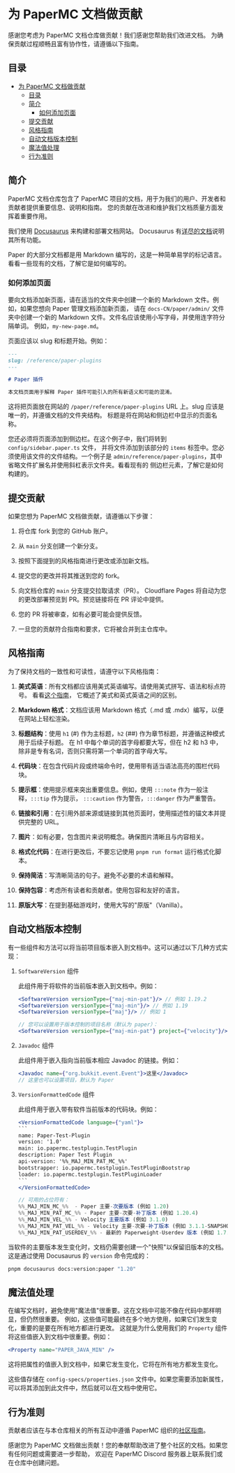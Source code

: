 # 为 PaperMC 文档做贡献

感谢您考虑为 PaperMC 文档仓库做贡献！我们感谢您帮助我们改进文档。
为确保贡献过程顺畅且富有协作性，请遵循以下指南。

## 目录

- [为 PaperMC 文档做贡献](#为-papermc-文档做贡献)
  - [目录](#目录)
  - [简介](#简介)
    - [如何添加页面](#如何添加页面)
  - [提交贡献](#提交贡献)
  - [风格指南](#风格指南)
  - [自动文档版本控制](#自动文档版本控制)
  - [魔法值处理](#魔法值处理)
  - [行为准则](#行为准则)

## 简介

PaperMC 文档仓库包含了 PaperMC 项目的文档，用于为我们的用户、开发者和贡献者提供重要信息、说明和指南。
您的贡献在改进和维护我们文档质量方面发挥着重要作用。

我们使用 [Docusaurus](https://docusaurus.io/) 来构建和部署文档网站。
Docusaurus 有[详尽的文档](https://docusaurus.io/docs/category/guides)说明其所有功能。

Paper 的大部分文档都是用 Markdown 编写的，这是一种简单易学的标记语言。
看看一些现有的文档，了解它是如何编写的。

### 如何添加页面

要向文档添加新页面，请在适当的文件夹中创建一个新的 Markdown 文件。例如，如果您想向 Paper 管理文档添加新页面，
请在 `docs-CN/paper/admin/` 文件夹中创建一个新的 Markdown 文件。文件名应该使用小写字母，并使用连字符分隔单词。
例如，`my-new-page.md`。

页面应该以 slug 和标题开始。例如：

```markdown
---
slug: /reference/paper-plugins
---

# Paper 插件

本文档页面用于解释 Paper 插件可能引入的所有新语义和可能的混淆。
```

这将把页面放在网站的 `/paper/reference/paper-plugins` URL 上。slug 应该是唯一的，并遵循文档的文件夹结构。
标题是将在网站和侧边栏中显示的页面名称。

您还必须将页面添加到侧边栏。在这个例子中，我们将转到 `config/sidebar.paper.ts` 文件，
并将文件添加到该部分的 `items` 标签中。您必须使用该文件的文件结构。一个例子是
`admin/reference/paper-plugins`，其中省略文件扩展名并使用斜杠表示文件夹。看看现有的
侧边栏元素，了解它是如何构建的。

## 提交贡献

如果您想为 PaperMC 文档做贡献，请遵循以下步骤：

1. 将仓库 fork 到您的 GitHub 账户。

2. 从 `main` 分支创建一个新分支。

3. 按照下面提到的风格指南进行更改或添加新文档。

4. 提交您的更改并将其推送到您的 fork。

5. 向文档仓库的 `main` 分支提交拉取请求（PR）。
   Cloudflare Pages 将自动为您的更改部署预览到 PR。预览链接将在 PR 评论中提供。

6. 您的 PR 将被审查，如有必要可能会提供反馈。

7. 一旦您的贡献符合指南和要求，它将被合并到主仓库中。

## 风格指南

为了保持文档的一致性和可读性，请遵守以下风格指南：

1. **美式英语**：所有文档都应该用美式英语编写。请使用美式拼写、语法和标点符号。
   看看[这个指南](https://www.oxfordinternationalenglish.com/differences-in-british-and-american-spelling/)，
   它概述了美式和英式英语之间的区别。

2. **Markdown 格式**：文档应该用 Markdown 格式（.md 或 .mdx）编写，以便在网站上轻松渲染。

3. **标题结构**：使用 `h1` (#) 作为主标题，`h2` (##) 作为章节标题，并遵循这种模式用于后续子标题。
   在 h1 中每个单词的首字母都要大写，但在 h2 和 h3 中，除非是专有名词，否则只需将第一个单词的首字母大写。

4. **代码块**：在包含代码片段或终端命令时，使用带有适当语法高亮的围栏代码块。

5. **提示框**：使用提示框来突出重要信息。例如，使用 `:::note` 作为一般注释，`:::tip` 作为提示，
   `:::caution` 作为警告，`:::danger` 作为严重警告。

6. **链接和引用**：在引用外部来源或链接到其他页面时，使用描述性的锚文本并提供完整的 URL。

7. **图片**：如有必要，包含图片来说明概念。确保图片清晰且与内容相关。

8. **格式化代码**：在进行更改后，不要忘记使用 `pnpm run format` 运行格式化脚本。

9. **保持简洁**：写清晰简洁的句子。避免不必要的术语和解释。

10. **保持包容**：考虑所有读者和贡献者。使用包容和友好的语言。

11. **原版大写**：在提到基础游戏时，使用大写的"原版"（Vanilla）。

## 自动文档版本控制

有一些组件和方法可以将当前项目版本嵌入到文档中。这可以通过以下几种方式实现：

1. `SoftwareVersion` 组件

    此组件用于将软件的当前版本嵌入到文档中。例如：

    ```jsx
    <SoftwareVersion versionType={"maj-min-pat"}/> // 例如 1.19.2
    <SoftwareVersion versionType={"maj-min"}/> // 例如 1.19
    <SoftwareVersion versionType={"maj"}/> // 例如 1

    // 您可以设置用于版本控制的项目名称（默认为 paper）：
    <SoftwareVersion versionType={"maj-min-pat"} project={"velocity"}/> // 例如 3.3.0-SNAPSHOT
    ```

2. `Javadoc` 组件

    此组件用于嵌入指向当前版本相应 Javadoc 的链接。例如：

    ```jsx
    <Javadoc name={"org.bukkit.event.Event"}>这里</Javadoc>
    // 这里也可以设置项目，默认为 Paper
    ```

3. `VersionFormattedCode` 组件

    此组件用于嵌入带有软件当前版本的代码块。例如：

    ````jsx
    <VersionFormattedCode language={"yaml"}>
    ```⠀
    name: Paper-Test-Plugin
    version: '1.0'
    main: io.papermc.testplugin.TestPlugin
    description: Paper Test Plugin
    api-version: '%%_MAJ_MIN_PAT_MC_%%'
    bootstrapper: io.papermc.testplugin.TestPluginBootstrap
    loader: io.papermc.testplugin.TestPluginLoader
    ```⠀
    </VersionFormattedCode>

    // 可用的占位符有：
    %%_MAJ_MIN_MC_%%  - Paper 主要-次要版本 (例如 1.20)
    %%_MAJ_MIN_PAT_MC_%% - Paper 主要-次要-补丁版本 (例如 1.20.4)
    %%_MAJ_MIN_VEL_%% - Velocity 主要版本 (例如 3.1.0)
    %%_MAJ_MIN_PAT_VEL_%% - Velocity 主要-次要-补丁版本 (例如 3.1.1-SNAPSHOT)
    %%_MAJ_MIN_PAT_USERDEV_%% - 最新的 Paperweight-Userdev 版本 (例如 1.7.3)
    ````

当软件的主要版本发生变化时，文档仍需要创建一个"快照"以保留旧版本的文档。
这是通过使用 Docusaurus 的 `version` 命令完成的：

```bash
pnpm docusaurus docs:version:paper "1.20"
```

## 魔法值处理

在编写文档时，避免使用"魔法值"很重要。这在文档中可能不像在代码中那样明显，但仍然很重要。
例如，这些值可能最终在多个地方使用，如果它们发生变化，重要的是要在所有地方都进行更改。
这就是为什么使用我们的 `Property` 组件将这些值嵌入到文档中很重要。例如：

```jsx
<Property name="PAPER_JAVA_MIN" />
```

这将把属性的值嵌入到文档中，如果它发生变化，它将在所有地方都发生变化。

这些值存储在 `config-specs/properties.json` 文件中。如果您需要添加新属性，
可以将其添加到此文件中，然后就可以在文档中使用它。

## 行为准则

贡献者应该在与本仓库相关的所有互动中遵循 PaperMC 组织的[社区指南](https://papermc.io/community/guidelines)。

感谢您为 PaperMC 文档做出贡献！您的奉献帮助改进了整个社区的文档。如果您有任何问题或需要进一步帮助，
欢迎在 PaperMC Discord 服务器上联系我们或在仓库中创建问题。
